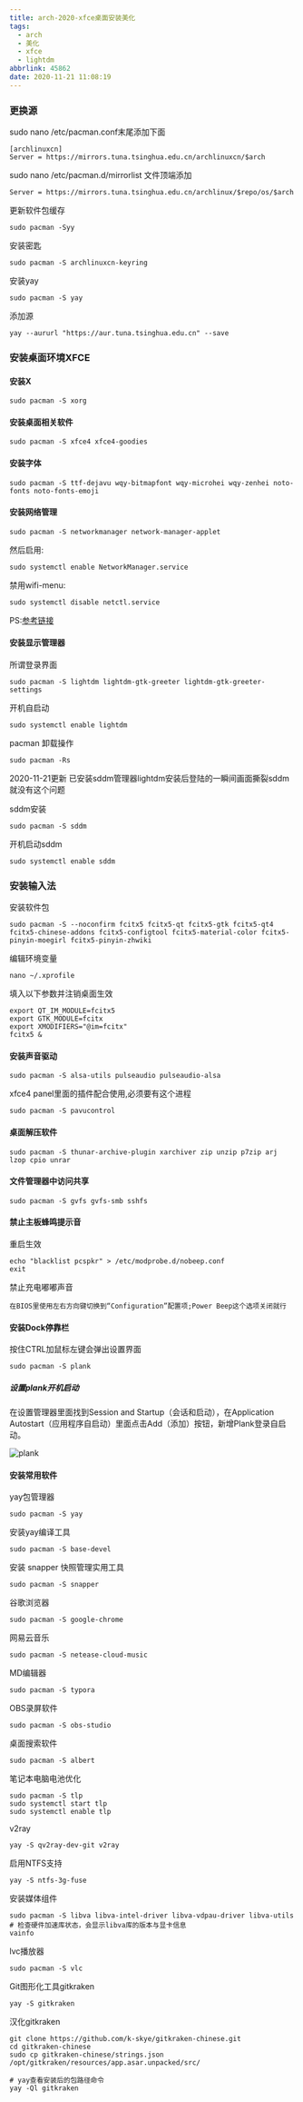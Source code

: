 ```yaml
---
title: arch-2020-xfce桌面安装美化
tags:
  - arch
  - 美化
  - xfce
  - lightdm
abbrlink: 45862
date: 2020-11-21 11:08:19
---
```


### 更换源

sudo nano  /etc/pacman.conf末尾添加下面

```
[archlinuxcn]
Server = https://mirrors.tuna.tsinghua.edu.cn/archlinuxcn/$arch
```

sudo nano /etc/pacman.d/mirrorlist 文件顶端添加

```
Server = https://mirrors.tuna.tsinghua.edu.cn/archlinux/$repo/os/$arch
```

更新软件包缓存

```
sudo pacman -Syy
```

安装密匙

```
sudo pacman -S archlinuxcn-keyring
```

安装yay

```
sudo pacman -S yay
```

添加源

```
yay --aururl "https://aur.tuna.tsinghua.edu.cn" --save
```

### 安装桌面环境XFCE

#### 安装X

```
sudo pacman -S xorg
```

#### 安装桌面相关软件

```
sudo pacman -S xfce4 xfce4-goodies
```

#### 安装字体

```
sudo pacman -S ttf-dejavu wqy-bitmapfont wqy-microhei wqy-zenhei noto-fonts noto-fonts-emoji
```

#### 安装网络管理

```
sudo pacman -S networkmanager network-manager-applet
```

然后启用:

```
sudo systemctl enable NetworkManager.service
```

禁用wifi-menu:

```
sudo systemctl disable netctl.service
```

PS:[参考链接](https://bbs.archlinuxcn.org/viewtopic.php?id=3105)

#### 安装显示管理器

所谓登录界面

```
sudo pacman -S lightdm lightdm-gtk-greeter lightdm-gtk-greeter-settings
```

开机自启动

```
sudo systemctl enable lightdm
```

pacman 卸载操作

```
sudo pacman -Rs
```

2020-11-21更新 已安装sddm管理器lightdm安装后登陆的一瞬间画面撕裂sddm就没有这个问题

sddm安装

```
sudo pacman -S sddm
```

开机启动sddm

```
sudo systemctl enable sddm
```

### 安装输入法

安装软件包

```
sudo pacman -S --noconfirm fcitx5 fcitx5-qt fcitx5-gtk fcitx5-qt4 fcitx5-chinese-addons fcitx5-configtool fcitx5-material-color fcitx5-pinyin-moegirl fcitx5-pinyin-zhwiki
```

编辑环境变量

```
nano ~/.xprofile
```

填入以下参数并注销桌面生效

```
export QT_IM_MODULE=fcitx5
export GTK_MODULE=fcitx
export XMODIFIERS="@im=fcitx"
fcitx5 &
```

#### 安装声音驱动

```
sudo pacman -S alsa-utils pulseaudio pulseaudio-alsa
```

xfce4 panel里面的插件配合使用,必须要有这个进程

```
sudo pacman -S pavucontrol 
```

#### 桌面解压软件

```
sudo pacman -S thunar-archive-plugin xarchiver zip unzip p7zip arj lzop cpio unrar
```

#### 文件管理器中访问共享

```
sudo pacman -S gvfs gvfs-smb sshfs
```

#### 禁止主板蜂鸣提示音

重启生效

```
echo "blacklist pcspkr" > /etc/modprobe.d/nobeep.conf
exit
```

禁止充电嘟嘟声音

```
在BIOS里使用左右方向键切换到“Configuration”配置项;Power Beep这个选项关闭就行
```

#### 安装Dock停靠栏

按住CTRL加鼠标左键会弹出设置界面

```
sudo pacman -S plank
```

##### 设置plank开机启动

在设置管理器里面找到Session and Startup（会话和启动），在Application Autostart（应用程序自启动）里面点击Add（添加）按钮，新增Plank登录自启动。

![plank](/img/20615571-3c9ebed44346d1f2.png)

#### 安装常用软件

yay包管理器

```
sudo pacman -S yay
```

安装yay编译工具

```
sudo pacman -S base-devel 
```

安装 snapper 快照管理实用工具

```
sudo pacman -S snapper 
```

谷歌浏览器

```
sudo pacman -S google-chrome
```

网易云音乐

```
sudo pacman -S netease-cloud-music
```

MD编辑器

```
sudo pacman -S typora
```

OBS录屏软件

```
sudo pacman -S obs-studio
```

桌面搜索软件

```
sudo pacman -S albert
```

笔记本电脑电池优化

```
sudo pacman -S tlp
sudo systemctl start tlp 
sudo systemctl enable tlp

```

v2ray

```
yay -S qv2ray-dev-git v2ray

```

启用NTFS支持

```
yay -S ntfs-3g-fuse
```

安装媒体组件

```
sudo pacman -S libva libva-intel-driver libva-vdpau-driver libva-utils
# 检查硬件加速库状态，会显示libva库的版本与显卡信息
vainfo
```

lvc播放器

```
sudo pacman -S vlc 
```

Git图形化工具gitkraken

```
yay -S gitkraken
```

汉化gitkraken 

```
git clone https://github.com/k-skye/gitkraken-chinese.git
cd gitkraken-chinese
sudo cp gitkraken-chinese/strings.json   /opt/gitkraken/resources/app.asar.unpacked/src/

# yay查看安装后的包路径命令
yay -Ql gitkraken
```

